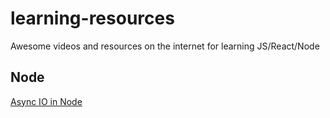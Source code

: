 # learning-resources
Awesome videos and resources on the internet for learning JS/React/Node

## Node

[Async IO in Node](https://www.youtube.com/watch?v=wB9tIg209-8)

